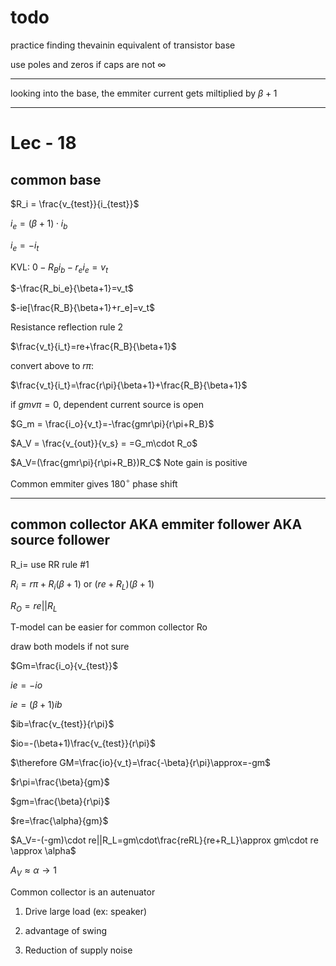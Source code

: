 # todo

practice finding thevainin equivalent of transistor base

use poles and zeros if caps are not $\infty$

---

looking into the base, the emmiter current gets miltiplied by $\beta + 1$

---

# Lec - 18

## common base

$R_i = \frac{v_{test}}{i_{test}}$

$i_e =(\beta+1)\cdot i_b$

$i_e=-i_{t}$

KVL: $0-R_Bi_b-r_ei_e=v_t$

$-\frac{R_bi_e}{\beta+1}=v_t$

$-ie[\frac{R_B}{\beta+1}+r_e]=v_t$

Resistance reflection rule 2

$\frac{v_t}{i_t}=re+\frac{R_B}{\beta+1}$

convert above to $r\pi$:

$\frac{v_t}{i_t}=\frac{r\pi}{\beta+1}+\frac{R_B}{\beta+1}$

if $gmv\pi = 0$, dependent current source is open

$G_m = \frac{i_o}{v_t}=-\frac{gmr\pi}{r\pi+R_B}$

$A_V = \frac{v_{out}}{v_s} = =G_m\cdot R_o$

$A_V=(\frac{gmr\pi}{r\pi+R_B})R_C$ Note gain is positive

Common emmiter gives $180^\circ$ phase shift

---

## common collector AKA emmiter follower AKA source follower

R_i= use RR rule #1

$R_i = r\pi+R_i(\beta+1)$ or $(re+R_L)(\beta+1)$

$R_O = re || R_L$

T-model can be easier for common collector Ro

draw both models if not sure

$Gm=\frac{i_o}{v_{test}}$

$ie=-io$

$ie=(\beta+1)ib$

$ib=\frac{v_{test}}{r\pi}$

$io=-(\beta+1)\frac{v_{test}}{r\pi}$

$\therefore GM=\frac{io}{v_t}=\frac{-\beta}{r\pi}\approx=-gm$

$r\pi=\frac{\beta}{gm}$

$gm=\frac{\beta}{r\pi}$

$re=\frac{\alpha}{gm}$

$A_V=-(-gm)\cdot re||R_L=gm\cdot\frac{reRL}{re+R_L}\approx gm\cdot re \approx \alpha$

$A_V\approx\alpha\longrightarrow1$


Common collector is an autenuator

1. Drive large load (ex: speaker)

2. advantage of swing



3. Reduction of supply noise




